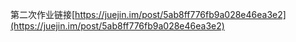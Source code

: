 第二次作业链接[https://juejin.im/post/5ab8ff776fb9a028e46ea3e2](https://juejin.im/post/5ab8ff776fb9a028e46ea3e2)